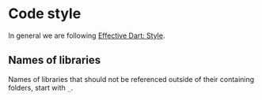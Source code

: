 # Code style

In general we are following [Effective Dart: Style](https://dart.dev/effective-dart/style).

## Names of libraries

Names of libraries that should not be referenced outside
of their containing folders, start with `_`.
